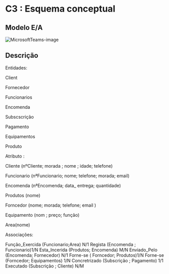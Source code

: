# C3 : Esquema conceptual

## Modelo E/A
![MicrosoftTeams-image](https://user-images.githubusercontent.com/96313629/171834003-bb307d77-f478-47af-aa18-8a666a95a328.png)

## Descrição
Entidades:

Client

Fornecedor

Funcionarios

Encomenda

Subscscrição                          

Pagamento 

Equipamentos

Produto

Atributo :

Cliente (nºCliente; morada ; nome ; idade; telefone) 

Funcionario (nªFuncionario; nome; telefone; morada; email)

Encomenda (nªEncomenda; data_ entrega; quantidade)

Produtos (nome)

Forncedor (nome; morada; telefone; email )

Equipamento (nom ; preço; função)

Area(nome)

Associações:

Função_Exercida (Funcionario;Area) N/1
Regista (Encomenda ; Funcionario)1/N
Esta_Incerida (Produtos; Encomenda) M/N
Enviado_Pelo (Encomenda; Fornecedor) N/1
Forne-se ( Forncedor; Produtos)1/N
Forne-se (Forncedor; Equipamentos) 1/N
Concretrizado (Subscrição ; Pagamento) 1/1
Executado (Subscrição ; Cliente) N/M





